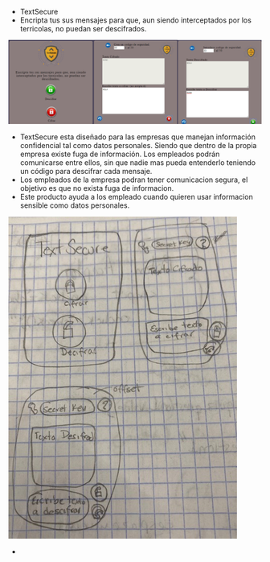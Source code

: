
* TextSecure
* Encripta tus sus mensajes para que, aun siendo interceptados por los terricolas, no puedan ser descifrados.

![CEPHER-FINAL](final.png)
* TextSecure esta diseñado para las empresas que manejan información confidencial tal como datos personales. Siendo que dentro de la propia empresa existe fuga de información. Los empleados podrán comunicarse entre ellos, sin que nadie mas pueda entenderlo teniendo un código para descifrar cada mensaje.
* Los empleados de la empresa podran tener comunicacion segura, el objetivo es que no exista fuga de informacion.
* Este producto ayuda a los empleado cuando quieren usar informacion sensible como datos personales.

![Prototipo_papel](Prototipo_papel.jpeg)

*
